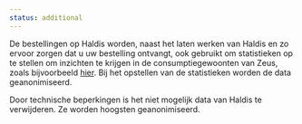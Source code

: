 ```yaml
---
status: additional
---
```


De bestellingen op Haldis worden, naast het laten werken van Haldis en zo ervoor zorgen dat u uw bestelling ontvangt, ook gebruikt om statistieken op te stellen om inzichten te krijgen in de consumptiegewoonten van Zeus, zoals bijvoorbeeld [hier](https://zeus.ugent.be/blog/17-18/eet-en-drankgewoonten-in-zeus/). Bij het opstellen van de statistieken worden de data geanonimiseerd.

Door technische beperkingen is het niet mogelijk data van Haldis te verwijderen. Ze worden hoogsten geanonimiseerd.
